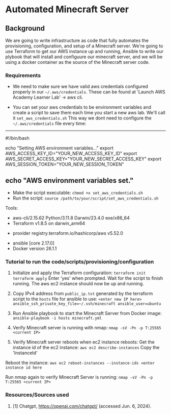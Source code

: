 # Automated Minecraft Server

## Background
We are going to write infrastructure as code that fully automates the  provisioning, configuration, and setup of a Minecraft server. We're going to use Terraform to get our AWS instance up and running, Ansible to write our plybook that will install and configuure our minecraft server, and we will be using a docker container as the source of the Minecraft server code.

### Requirements
- We need to make sure we have valid aws credentials configured properly in our `~/.aws/credentials`. These can be found at 'Launch AWS Academy Learner Lab' -> aws cli.

- You can set your aws credentials to be environment variables and create a script to save them each time you start a new aws lab. We'll call it `set_aws_credentials.sh` This way we dont need to configure the `~/.aws/credentials` file every time:
---
#!/bin/bash

echo "Setting AWS environment variables..."
export AWS_ACCESS_KEY_ID="YOUR_NEW_ACCESS_KEY_ID"
export AWS_SECRET_ACCESS_KEY="YOUR_NEW_SECRET_ACCESS_KEY"
export AWS_SESSION_TOKEN="YOUR_NEW_SESSION_TOKEN"

echo "AWS environment variables set."
---

- Make the script executable: `chmod +x set_aws_credentials.sh`
- Run the script: `source /path/to/your/script/set_aws_credentials.sh`


Tools:
- aws-cli/2.15.62 Python/3.11.8 Darwin/23.4.0 exe/x86_64
- Terraform v1.8.5
on darwin_arm64
+ provider registry.terraform.io/hashicorp/aws v5.52.0
- ansible [core 2.17.0]
- Docker version 26.1.1


### Tutorial to run the code/scripts/provisioning/configuration
1. Initialize and apply the Terraform configuration:
`terraform init`
`terraform apply`
Enter 'yes' when prompted.
Wait for the script to finish running.
The aws ec2 instance should now be up and running.

2. Copy IPv4 address from `public_ip.txt` generated by the terraform script to the `hosts` file for ansible to use:
`<enter new IP here> ansible_ssh_private_key_file=~/.ssh/minecraft ansible_user=ubuntu`

2. Run Ansible playbook to start the Minecraft Server from Docker image:
`ansible-playbook -i hosts minecraft.yml`

4. Verify Minecraft server is running with nmap:
`nmap -sV -Pn -p T:25565 <current IP>`

5. Verify Minecraft server reboots when ec2 instance reboots:
Get the instance id of the ec2 instance:
`aws ec2 describe-instances`
Copy the 'InstanceId'

Reboot the instance:
`aws ec2 reboot-instances --instance-ids <enter instance id here`

Run nmap again to verify Minecraft Server is running:
`nmap -sV -Pn -p T:25565 <current IP>`



### Resources/Sources used
1. [1] Chatgpt, https://openai.com/chatgpt/ (accessed Jun. 6, 2024). 